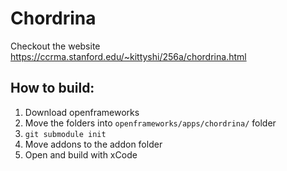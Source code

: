 Chordrina
============

Checkout the website https://ccrma.stanford.edu/~kittyshi/256a/chordrina.html

## How to build:
1. Download openframeworks
2. Move the folders into ```openframeworks/apps/chordrina/``` folder
3. ```git submodule init```
4. Move addons to the addon folder
5. Open and build with xCode
